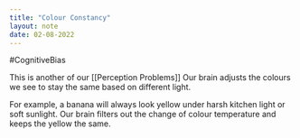```yaml
---
title: "Colour Constancy"
layout: note
date: 02-08-2022
---
```


#CognitiveBias 

This is another of our [[Perception Problems]] Our brain adjusts the colours we see to stay the same based on different light.

For example, a banana will always look yellow under harsh kitchen light or soft sunlight. Our brain filters out the change of colour temperature and keeps the yellow the same.
